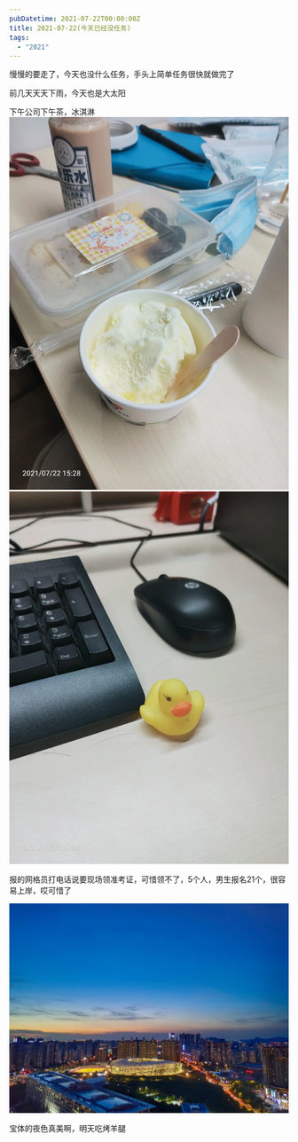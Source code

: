 ```yaml
---
pubDatetime: 2021-07-22T00:00:00Z
title: 2021-07-22(今天已经没任务)
tags:
  - "2021"
---
```


慢慢的要走了，今天也没什么任务，手头上简单任务很快就做完了

前几天天天下雨，今天也是大太阳

下午公司下午茶，冰淇淋
![](../../img/6904315-ba067618b81426a7.jpg)
![](../../img/6904315-5fea1fd4cf6c9595.jpg)

报的网格员打电话说要现场领准考证，可惜领不了，5个人，男生报名21个，很容易上岸，哎可惜了

![](../../img/6904315-cce25df1031b2e8c.jpg)

宝体的夜色真美啊，明天吃烤羊腿
